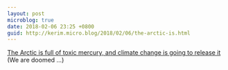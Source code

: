 ```yaml
---
layout: post
microblog: true
date: 2018-02-06 23:25 +0800
guid: http://kerim.micro.blog/2018/02/06/the-arctic-is.html
---
```

[The Arctic is full of toxic mercury, and climate change is going to release it](http://www.washingtonpost.com/news/energy-environment/wp/2018/02/05/the-arctic-is-full-of-toxic-mercury-and-climate-change-is-going-to-release-it/) (We are doomed …)
